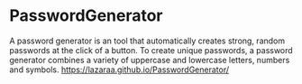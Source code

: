 # PasswordGenerator
A password generator is an tool that automatically creates strong, random passwords at the click of a button. To create unique passwords, a password generator combines a variety of uppercase and lowercase letters, numbers and symbols.
https://lazaraa.github.io/PasswordGenerator/
